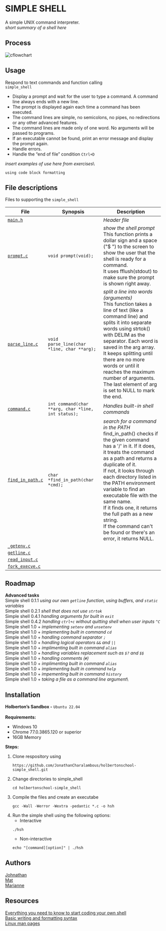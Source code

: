 # SIMPLE SHELL
A simple UNIX command interpreter.\
_short summary of a shell here_

## Process
![cflowchart](https://github.com/user-attachments/assets/6b628811-2377-456f-a7b8-a854e80168e3)

## Usage
Respond to text commands and function calling \
`simple_shell`
+ Display a prompt and wait for the user to type a command. A command line always ends with a new line.
+ The prompt is displayed again each time a command has been executed.
+ The command lines are simple, no semicolons, no pipes, no redirections or any other advanced features.
+ The command lines are made only of one word. No arguments will be passed to programs.
+ If an executable cannot be found, print an error message and display the prompt again.
+ Handle errors.
+ Handle the “end of file” condition `Ctrl+D`

_insert examples of use here from exercises_\
```
using code block formatting
```

## File descriptions
Files to supporting the `simple_shell`

| File | Synopsis | Description |
| --- | --- | --- |
| [`main.h`](https://github.com/JonathanCharalambous/holbertonschool-simple_shell/blob/main/main.h) |  | _Header file_
| [`prompt.c`](https://github.com/JonathanCharalambous/holbertonschool-simple_shell/blob/main/prompt.c) | `void prompt(void);` | _show the shell prompt_ <br> This function prints a dollar sign and a space ("$ ") to the screen to show the user that the shell is ready for a command. <br> It uses fflush(stdout) to make sure the prompt is shown right away. |
|[`parse_line.c`](https://github.com/JonathanCharalambous/holbertonschool-simple_shell/blob/main/parse_line.c) | `void parse_line(char *line, char **arg);` | _split a line into words (arguments)_ <br> This function takes a line of text (like a command line) and splits it into separate words using strtok() with DELIM as the separator. Each word is saved in the arg array. <br> It keeps splitting until there are no more words or until it reaches the maximum number of arguments. The last element of arg is set to NULL to mark the end. |
|[`command.c`](https://github.com/JonathanCharalambous/holbertonschool-simple_shell/blob/main/command.c) | `int command(char **arg, char *line, int status);` | _Handles built-in shell commands_ <br> |
|[`find_in_path.c`](https://github.com/JonathanCharalambous/holbertonschool-simple_shell/blob/main/*find_in_path.c) | `char *find_in_path(char *cmd);` | _search for a command in the PATH_ <br> find_in_path() checks if the given command has a '/' in it. If it does, it treats the command as a path and returns a duplicate of it. <br> If not, it looks through each directory listed in the PATH environment variable to find an executable file with the same name. <br> If it finds one, it returns the full path as a new string. <br> If the command can't be found or there's an error, it returns NULL. |
|[`_getenv.c`](https://github.com/JonathanCharalambous/holbertonschool-simple_shell/blob/main/_getenv.c) |
|[`getline.c`](https://github.com/JonathanCharalambous/holbertonschool-simple_shell/blob/main/_getline.c) |
|[`read_input.c`](https://github.com/JonathanCharalambous/holbertonschool-simple_shell/blob/main/read_input.c) |
|[`fork_execve.c`](https://github.com/JonathanCharalambous/holbertonschool-simple_shell/blob/main/fork_execve.c) |




## Roadmap
**Advanced  tasks**\
Simple shell 0.1.1  _using our own `getline` function, using buffers, and `static` variables_\
Simple shell 0.2.1  _shell that does not use `strtok`_\
Simple shell 0.4.1  _handling arguments for built in `exit`_\
Simple shell 0.4.2  _handling `ctrl+c` without quitting shell when user inputs `^C`_\
Simple shell 1.0 + _implementing `setenv` and `unsetenv`_\
Simple shell 1.0 + _implementing built in command `cd`_\
Simple shell 1.0 + _handling command separator `;`_\
Simple shell 1.0 + _handling logical operators `&&` and `||`_\
Simple shell 1.0 + _implimenting built in command `alias`_\
Simple shell 1.0 + _handling variables replacement such as `$?` and `$$`_\
Simple shell 1.0 + _handling comments (`#`)_\
Simple shell 1.0 + _implimenting built in command `alias`_\
Simple shell 1.0 + _implementing built in command `help`_\
Simple shell 1.0 + _impementing built in command `history`_\
Simple shell 1.0 + _taking a file as a command line argument_\

## Installation
**Holberton’s Sandbox -** `Ubuntu 22.04`\
\
**Requirements:**
   + Windows 10
   + Chrome 77.0.3865.120 or superior
   + 16GB Memory

**Steps:**
1. Clone respository using
   ```
   https://github.com/JonathanCharalambous/holbertonschool-simple_shell.git
   ```
2. Change directories to simple_shell
   ```
   cd holbertonschool-simple_shell
   ```
3. Compile the files and create an executabe
   ```
   gcc -Wall -Werror -Wextra -pedantic *.c -o hsh
   ```
4. Run the simple shell using the following options:
   + Interactive
   ```
   ./hsh
   ``` 
   + Non-interactive
   ```
   echo "[command][option]" | ./hsh
   ```

## Authors
[Johnathan](https://github.com/JonathanCharalambous)\
[Mat](https://github.com/Mat-26-dot)\
[Marianne](https://github.com/T0ILETR0LL)

## Resources
[Everything you need to know to start coding your own shell](https://intranet.hbtn.io/concepts/900)\
[Basic writing and formatting syntax](https://docs.github.com/en/get-started/writing-on-github/getting-started-with-writing-and-formatting-on-github/basic-writing-and-formatting-syntax)\
[Linux man pages](https://linux.die.net/man/)

